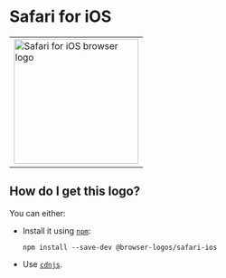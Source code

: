 # Safari for iOS

<table>
    <tr height=230>
        <td>
            <a href="https://github.com/alrra/browser-logos/tree/ab82df5b9dbeed13e1d3f7ebfdf15b77e2b3a83c/src/safari-ios">
                <img width=220 src="https://raw.githubusercontent.com/alrra/browser-logos/ab82df5b9dbeed13e1d3f7ebfdf15b77e2b3a83c/src/safari-ios/safari-ios.svg?sanitize=true" alt="Safari for iOS browser logo">
            </a>
        </td>
    </tr>
</table>

## How do I get this logo?

You can either:

* Install it using [`npm`][npm]:

  `npm install --save-dev @browser-logos/safari-ios`

* Use [`cdnjs`][cdnjs].

<!-- Link labels: -->

[cdnjs]: https://cdnjs.com/libraries/browser-logos
[npm]: https://www.npmjs.com/
